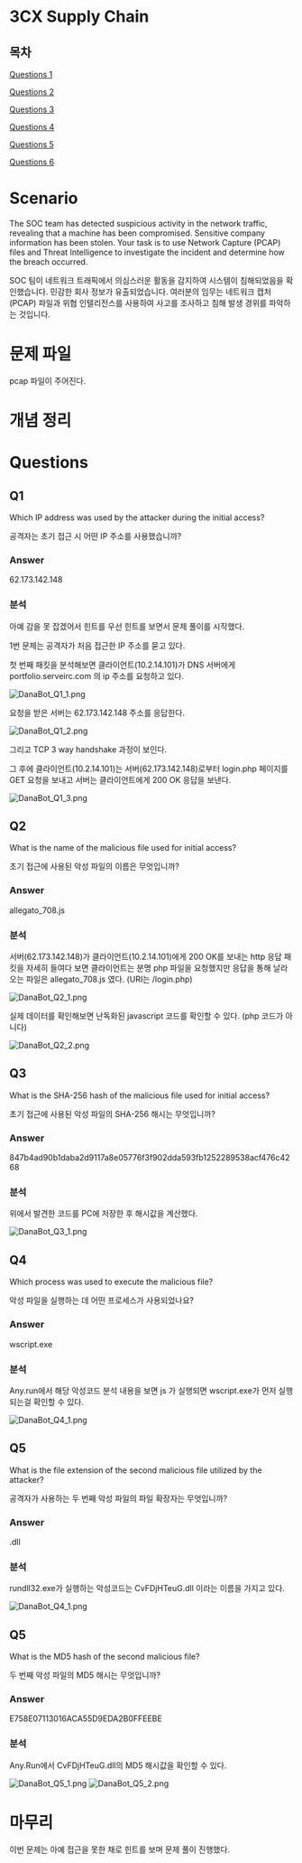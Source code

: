 # 3CX Supply Chain

## 목차

[Questions 1](#q1)

[Questions 2](#q2)

[Questions 3](#q3)

[Questions 4](#q4)

[Questions 5](#q5)

[Questions 6](#q6)

# Scenario
The SOC team has detected suspicious activity in the network traffic, revealing that a machine has been compromised. Sensitive company information has been stolen. Your task is to use Network Capture (PCAP) files and Threat Intelligence to investigate the incident and determine how the breach occurred.

SOC 팀이 네트워크 트래픽에서 의심스러운 활동을 감지하여 시스템이 침해되었음을 확인했습니다. 민감한 회사 정보가 유출되었습니다. 여러분의 임무는 네트워크 캡처(PCAP) 파일과 위협 인텔리전스를 사용하여 사고를 조사하고 침해 발생 경위를 파악하는 것입니다.

# 문제 파일
pcap 파일이 주어진다.

# 개념 정리


# Questions

## Q1
Which IP address was used by the attacker during the initial access?

공격자는 초기 접근 시 어떤 IP 주소를 사용했습니까? 

### Answer
62.173.142.148

### 분석
아예 감을 못 잡겠어서 힌트를 우선 힌트를 보면서 문제 풀이를 시작했다. 

1번 문제는 공격자가 처음 접근한 IP 주소를 묻고 있다.

첫 번째 패킷을 분석해보면 클라이언트(10.2.14.101)가 DNS 서버에게 portfolio.serveirc.com 의 ip 주소를 요청하고 있다.

![DanaBot_Q1_1.png](./IMG/DanaBot_Q1_1.png)

요청을 받은 서버는 62.173.142.148 주소를 응답한다.

![DanaBot_Q1_2.png](./IMG/DanaBot_Q1_2.png)

그리고 TCP 3 way handshake 과정이 보인다.

그 후에 클라이언트(10.2.14.101)는 서버(62.173.142.148)로부터 login.php 페이지를 GET 요청을 보내고 서버는 클라이언트에게 200 OK 응답을 보낸다.

![DanaBot_Q1_3.png](./IMG/DanaBot_Q1_3.png)

## Q2
What is the name of the malicious file used for initial access?

초기 접근에 사용된 악성 파일의 이름은 무엇입니까?

### Answer
allegato_708.js

### 분석
서버(62.173.142.148)가 클라이언트(10.2.14.101)에게 200 OK를 보내는 http 응답 패킷을 자세히 들여다 보면 클라이언트는 분명 php 파일을 요청했지만 응답을 통해 날라오는 파일은 allegato_708.js 였다. (URI는 /login.php)

![DanaBot_Q2_1.png](./IMG/DanaBot_Q2_1.png)

실제 데이터를 확인해보면 난독화된 javascript 코드를 확인할 수 있다. (php 코드가 아니다)

![DanaBot_Q2_2.png](./IMG/DanaBot_Q2_2.png)

## Q3
What is the SHA-256 hash of the malicious file used for initial access?

초기 접근에 사용된 악성 파일의 SHA-256 해시는 무엇입니까?

### Answer
847b4ad90b1daba2d9117a8e05776f3f902dda593fb1252289538acf476c4268

### 분석
위에서 발견한 코드를 PC에 저장한 후 해시값을 계산했다.

![DanaBot_Q3_1.png](./IMG/DanaBot_Q3_1.png)

## Q4
Which process was used to execute the malicious file?

악성 파일을 실행하는 데 어떤 프로세스가 사용되었나요?

### Answer
wscript.exe

### 분석
Any.run에서 해당 악성코드 분석 내용을 보면 js 가 실행되면 wscript.exe가 먼저 실행되는걸 확인할 수 있다.

![DanaBot_Q4_1.png](./IMG/DanaBot_Q4_1.png)

## Q5
What is the file extension of the second malicious file utilized by the attacker?

공격자가 사용하는 두 번째 악성 파일의 파일 확장자는 무엇입니까?

### Answer
.dll

### 분석
rundll32.exe가 실행하는 악성코드는 CvFDjHTeuG.dll 이라는 이름을 가지고 있다.

![DanaBot_Q4_1.png](./IMG/DanaBot_Q4_1.png)

## Q5
What is the MD5 hash of the second malicious file?

두 번째 악성 파일의 MD5 해시는 무엇입니까?

### Answer
E758E07113016ACA55D9EDA2B0FFEEBE

### 분석
Any.Run에서 CvFDjHTeuG.dll의 MD5 해시값을 확인할 수 있다.

![DanaBot_Q5_1.png](./IMG/DanaBot_Q5_1.png)
![DanaBot_Q5_2.png](./IMG/DanaBot_Q5_2.png)

# 마무리
이번 문제는 아예 접근을 못한 채로 힌트를 보며 문제 풀이 진행했다.